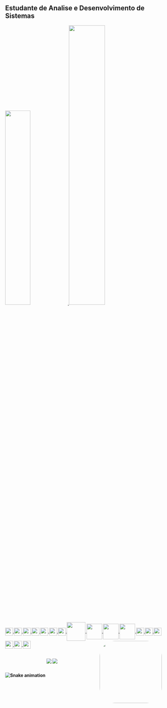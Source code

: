 <div align="left"><strong><h2>
Estudante de Analise e Desenvolvimento de Sistemas
</div>
<div align="left">
  <a href="https://github.com/WillianAssufi">
  <img width="40%" src="https://github-readme-stats.vercel.app/api?username=WillianAssufi&show_icons=true&theme=dracula&include_all_commits=true&      count_private=true"/>
  <img width="48%" src="https://github-readme-stats.vercel.app/api/top-langs/?username=WillianAssufi&layout=compact&langs_count=7&theme=dracula"/>
  
</div>
  
  ##
  
<div style="display: inline_block"><br>
  <img align="center" height="25" width="25" src="https://img.icons8.com/emoji/96/000000/construction-emoji.png">
  <img align="center" height="25" width="25" src="https://img.icons8.com/emoji/96/000000/construction-emoji.png">
  <img align="center" height="25" width="25" src="https://img.icons8.com/emoji/96/000000/construction-emoji.png">
  <img align="center" height="25" width="25" src="https://img.icons8.com/emoji/96/000000/construction-emoji.png">
  <img align="center" height="25" width="25" src="https://img.icons8.com/emoji/96/000000/construction-emoji.png">
  <img align="center" height="25" width="25" src="https://img.icons8.com/emoji/96/000000/construction-emoji.png">
  <img align="center" height="25" width="25" src="https://img.icons8.com/emoji/96/000000/construction-emoji.png">
  <img align="center" height="60" width="60" src="https://img.icons8.com/dusk/128/000000/java-coffee-cup-logo.png">
  <img align="center" height="50" width="50" src="https://img.icons8.com/dusk/64/000000/python.png">
  <img align="center" height="50" width="50" src="https://img.icons8.com/dusk/64/000000/linux.png">
  <img align="center" height="50" width="50" src="https://img.icons8.com/dusk/64/000000/windows-logo.png">
  <img align="center" height="25" width="25" src="https://img.icons8.com/emoji/96/000000/construction-emoji.png">
  <img align="center" height="25" width="25" src="https://img.icons8.com/emoji/96/000000/construction-emoji.png">
  <img align="center" height="25" width="25" src="https://img.icons8.com/emoji/96/000000/construction-emoji.png">
  <img align="center" height="25" width="25" src="https://img.icons8.com/emoji/96/000000/construction-emoji.png">
  <img align="center" height="25" width="25" src="https://img.icons8.com/emoji/96/000000/construction-emoji.png">
  <img align="center" height="25" width="25" src="https://img.icons8.com/emoji/96/000000/construction-emoji.png">
  <img align="right"  height="200" style="border-radius:50px;" src="https://img.icons8.com/external-kiranshastry-lineal-color-kiranshastry/512/000000/external-developer-coding-kiranshastry-lineal-color-kiranshastry.png">
  
  

</div>
  
  ##
 
<div align="center"> 
  <a href = "mailto:systemupdt@gmail.com"><img align="center" src="https://img.shields.io/badge/-Gmail-%23333?style=for-the-badge&logo=gmail&logoColor=white" target="_blank"></a>
  <a href="https://www.linkedin.com/in/willian-assufi/" target="_blank"><img align="center" src="https://img.shields.io/badge/-LinkedIn-%230077B5?style=for-the-badge&logo=linkedin&logoColor=white" target="_blank"></a> 
 
  ##
</div>  
 
<div> 

  ![Snake animation](https://github.com/WillianAssufi/WillianAssufi/blob/output/github-contribution-grid-snake.svg)
 
  ##
</div> 

  
